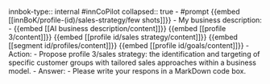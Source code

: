 innbok-type:: internal
#innCoPilot
collapsed:: true
	- #prompt {{embed [[innBoK/profile-(id)/sales-strategy/few shots]]}}
		- My business description:
		- {{embed [[AI business description/content]]}} {{embed [[profile 3/content]]}} {{embed [[profile id/sales strategy/content]]}} {{embed [[segment id/profiles/content]]}} {{embed [[profile id/goals/content]]}}
		- Action:
		- Propose profile 3/sales strategy: the identification and targeting of specific customer groups with tailored sales approaches within a business model.
		- Answer:
		- Please write your respons in a MarkDown code box.


